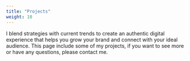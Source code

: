 ```yaml
---
title: "Projects"
weight: 10
---
```


I blend strategies with current trends to create an authentic digital experience that helps you grow your brand and connect with your ideal audience. This page include some of my projects, if you want to see more or have any questions, please contact me. 
